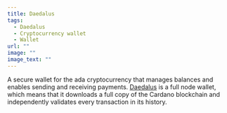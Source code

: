 ```yaml
---
title: Daedalus
tags:
  - Daedalus
  - Cryptocurrency wallet
  - Wallet
url: ""
image: ""
image_text: ""
---
```


A secure wallet for the ada cryptocurrency that manages balances and enables sending and receiving payments. [Daedalus](https://daedaluswallet.io/) is a full node wallet, which means that it downloads a full copy of the Cardano blockchain and independently validates every transaction in its history.
